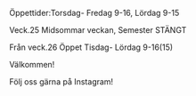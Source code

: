 Öppettider:Torsdag- Fredag 9-16, Lördag 9-15

Veck.25 Midsommar veckan, Semester STÄNGT

Från veck.26 Öppet Tisdag- Lördag 9-16(15)

Välkommen!

Följ oss gärna på Instagram!



